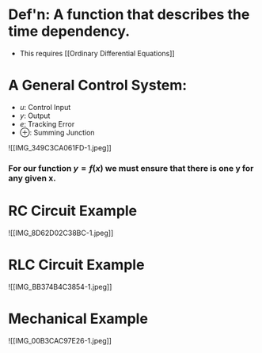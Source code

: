 # Def'n: A function that describes the time dependency.
-  This requires [[Ordinary Differential Equations]]

# A General Control System:
- $u$: Control Input
- $y$: Output
- $e$: Tracking Error
- $\oplus$: Summing Junction

![[IMG_349C3CA061FD-1.jpeg]]
### For our function $y=f(x)$ we must ensure that there is one y for any given x.

# RC Circuit Example
![[IMG_8D62D02C38BC-1.jpeg]]
# RLC Circuit Example
![[IMG_BB374B4C3854-1.jpeg]]

# Mechanical Example
![[IMG_00B3CAC97E26-1.jpeg]]